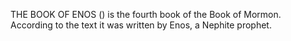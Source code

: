 THE BOOK OF ENOS () is the fourth book of the Book of Mormon. According to the text it was written by Enos, a Nephite prophet.
